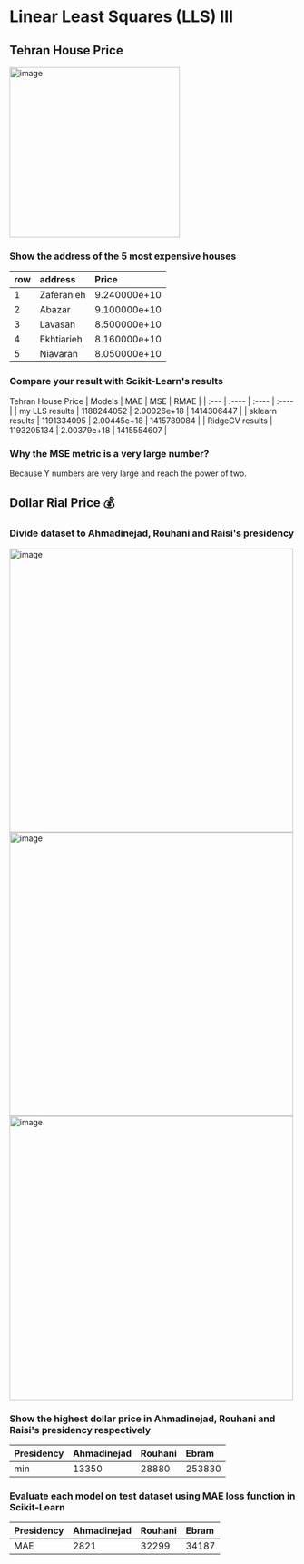 # Linear Least Squares (LLS) III

## Tehran House Price

<img src="https://github.com/MSaberian/PyLearnMachineLearning/assets/43343453/d9500d85-9f5b-4352-95f8-5f31f60c7860" alt="image" width="300"/>

### Show the address of the 5 most expensive houses

| row          | address     | Price     | 
| :---         | :----  | :---- | 
| 1  | Zaferanieh  | 	9.240000e+10  | 
| 2  | Abazar  | 	9.100000e+10  | 
| 3  | Lavasan  | 	8.500000e+10  | 
| 4  | Ekhtiarieh  | 	8.160000e+10  | 
| 5  | Niavaran  | 		8.050000e+10  | 

### Compare your result with Scikit-Learn's results

Tehran House Price
| Models          | MAE    | MSE     | RMAE     |
| :---            | :----  | :---- | :---- |
| my LLS results  | 1188244052  | 2.00026e+18  | 1414306447  |
| sklearn results | 1191334095  | 2.00445e+18  | 1415789084  |
| RidgeCV results | 1193205134  | 2.00379e+18  | 1415554607  |

###  Why the MSE metric is a very large number?

Because Y numbers are very large and reach the power of two.

## Dollar Rial Price 💰

### Divide dataset to Ahmadinejad, Rouhani and Raisi's presidency

<img src="https://github.com/MSaberian/PyLearnMachineLearning/assets/43343453/c04c0583-5325-48d7-8c88-572799990c79" alt="image" width="500"/>

<img src="https://github.com/MSaberian/PyLearnMachineLearning/assets/43343453/96b609f4-4708-4fcc-b2f5-917361d9d2b8" alt="image" width="500"/>

<img src="https://github.com/MSaberian/PyLearnMachineLearning/assets/43343453/fdad4c33-5ed3-48c5-839f-6b79be979f66" alt="image" width="500"/>

### Show the highest dollar price in Ahmadinejad, Rouhani and Raisi's presidency respectively

| Presidency          | Ahmadinejad    | Rouhani     | Ebram     |
| :---            | :----  | :---- | :---- |
| min  | 13350  | 28880  | 253830  |

### Evaluate each model on test dataset using MAE loss function in Scikit-Learn

| Presidency          | Ahmadinejad    | Rouhani     | Ebram     |
| :---            | :----  | :---- | :---- |
| MAE  | 2821  | 32299  | 34187  |
